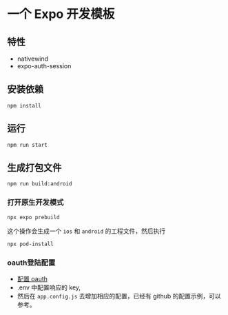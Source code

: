# 一个 Expo 开发模板


## 特性

- nativewind
- expo-auth-session

## 安装依赖

```shell
npm install
```

## 运行

```shell
npm run start
```

## 生成打包文件

```shell
npm run build:android
```

### 打开原生开发模式

```shell
npx expo prebuild
```

这个操作会生成一个 `ios` 和 `android` 的工程文件，然后执行

```shell
npx pod-install
```

### oauth登陆配置

- [配置 oauth](https://docs.expo.dev/guides/authentication/)
- .env 中配置响应的 key,
- 然后在 `app.config.js` 去增加相应的配置，已经有 github 的配置示例，可以参考。